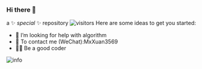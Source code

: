### Hi there 👋

a ✨ _special_ ✨ repository 
![visitors](https://visitor-badge.laobi.icu/badge?page_id=Flandre3569.Flandre3569)
Here are some ideas to get you started:

- 🤔 I’m looking for help with algorithm
- 💬 To contact me (WeChat):MxXuan3569
- 🐱‍🏍 Be a good coder
 
![info](https://github-readme-stats.vercel.app/api?username=Flandre3569&show_icons=true&count_private=true&hide=prs&theme=cobalt)
